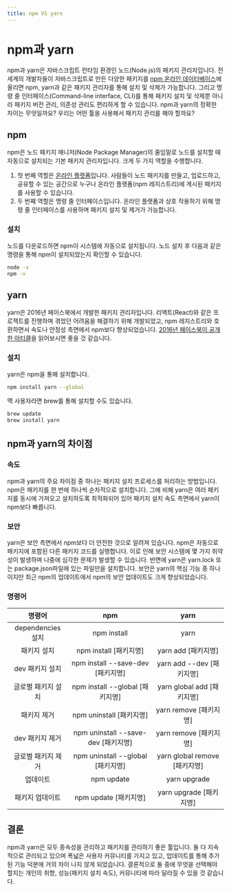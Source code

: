 ```yaml
---
title: npm VS yarn
---
```


# npm과 yarn

npm과 yarn은 자바스크립트 런타임 환경인 노드(Node.js)의 패키지 관리자입니다. 전 세계의 개발자들이 자바스크립트로 만든 다양한 패키지를 [npm 온라인 데이터베이스](https://www.npmjs.com/)에 올리면 npm, yarn과 같은 패키지 관리자를 통해 설치 및 삭제가 가능합니다. 그리고 명령 줄 인터페이스(Command-line interface, CLI)를 통해 패키지 설치 및 삭제뿐 아니라 패키지 버전 관리, 의존성 관리도 편리하게 할 수 있습니다. npm과 yarn의 정확한 차이는 무엇일까요? 우리는 어떤 툴을 사용해서 패키지 관리를 해야 할까요? 

## npm

npm은 노드 패키지 매니저(Node Package Manager)의 줄임말로 노드를 설치할 때 자동으로 설치되는 기본 패키지 관리자입니다. 크게 두 가지 역할을 수행합니다.

1. 첫 번째 역할은 [온라인 플랫폼](https://www.npmjs.com/)입니다. 사람들이 노드 패키지를 만들고, 업로드하고, 공유할 수 있는 공간으로 누구나 온라인 플랫폼(npm 레지스트리)에 게시된 패키지를 사용할 수 있습니다.
2. 두 번째 역할은 명령 줄 인터페이스입니다. 온라인 플랫폼과 상호 작용하기 위해 명령 줄 인터페이스를 사용하며 패키지 설치 및 제거가 가능합니다. 

### 설치 

노드를 다운로드하면 npm이 시스템에 자동으로 설치됩니다. 노드 설치 후 다음과 같은 명령을 통해 npm이 설치되었는지 확인할 수 있습니다.

```bash
node -v
npm -v
```

## yarn

yarn은 2016년 페이스북에서 개발한 패키지 관리자입니다. 리액트(React)와 같은 프로젝트를 진행하며 겪었던 어려움을 해결하기 위해 개발되었고, npm 레지스트리와 호환하면서 속도나 안정성 측면에서 npm보다 향상되었습니다. [2016년 페이스북이 공개한 아티클](https://engineering.fb.com/2016/10/11/web/yarn-a-new-package-manager-for-javascript/)을 읽어보시면 좋을 것 같습니다.

### 설치

yarn은 npm을 통해 설치합니다.

```bash
npm install yarn --global
```

맥 사용자라면 brew를 통해 설치할 수도 있습니다.

```bash
brew update
brew install yarn
```

## npm과 yarn의 차이점

### 속도

npm과 yarn의 주요 차이점 중 하나는 패키지 설치 프로세스를 처리하는 방법입니다. npm은 패키지를 한 번에 하나씩 순차적으로 설치합니다. 그에 비해 yarn은 여러 패키지를 동시에 가져오고 설치하도록 최적화되어 있어 패키지 설치 속도 측면에서 yarn이 npm보다 빠릅니다.

### 보안

yarn은 보안 측면에서 npm보다 더 안전한 것으로 알려져 있습니다. npm은 자동으로 패키지에 포함된 다른 패키지 코드를 실행합니다. 이로 인해 보안 시스템에 몇 가지 취약성이 발생하며 나중에 심각한 문제가 발생할 수 있습니다. 반면에 yarn은 yarn.lock 또는 package.json파일에 있는 파일만을 설치합니다. 보안은 yarn의 핵심 기능 중 하나이지만 최근 npm의 업데이트에서 npm의 보안 업데이트도 크게 향상되었습니다.


### 명령어

|       명령어       |                 npm                 |             yarn              |
| :----------------: | :---------------------------------: | :---------------------------: |
| dependencies 설치  |             npm install             |             yarn              |
|    패키지 설치     |       npm install [패키지명]        |      yarn add [패키지명]      |
|  dev 패키지 설치   |  npm install --save-dev [패키지명]  |   yarn add --dev [패키지명]   |
| 글로벌 패키지 설치 |   npm install --global [패키지명]   |  yarn global add [패키지명]   |
|    패키지 제거     |      npm uninstall [패키지명]       |    yarn remove [패키지명]     |
|  dev 패키지 제거   | npm uninstall --save-dev [패키지명] |    yarn remove [패키지명]     |
| 글로벌 패키지 제거 |  npm uninstall --global [패키지명]  | yarn global remove [패키지명] |
|      업데이트      |             npm update              |         yarn upgrade          |
|  패키지 업데이트   |        npm update [패키지명]        |    yarn upgrade [패키지명]    |


## 결론

npm과 yarn은 모두 종속성을 관리하고 패키지를 관리하기 좋은 툴입니다. 둘 다 지속적으로 관리되고 있으며 폭넓은 사용자 커뮤니티를 가지고 있고, 업데이트를 통해 추가된 기능 덕분에 거의 차이 나지 않게 되었습니다. 결론적으로 둘 중에 무엇을 선택해야 할지는 개인의 취향, 성능(패키지 설치 속도), 커뮤니티에 따라 달라질 수 있을 것 같습니다.
